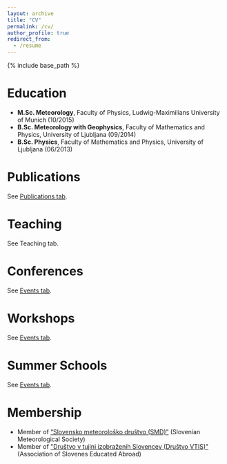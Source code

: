 ```yaml
---
layout: archive
title: "CV"
permalink: /cv/
author_profile: true
redirect_from:
  - /resume
---
```


{% include base_path %}


Education
======
* **M.Sc. Meteorology**, Faculty of Physics, Ludwig-Maximilians University of Munich (10/2015)
* **B.Sc. Meteorology with Geophysics**, Faculty of Mathematics and Physics, University of Ljubljana (09/2014)
* **B.Sc. Physics**, Faculty of Mathematics and Physics, University of Ljubljana (06/2013)

Publications
======
See [Publications tab](https://ninacrnivec.github.io/publications/).
  
Teaching
======
See Teaching tab.
  
Conferences
======
See [Events tab](https://ninacrnivec.github.io/events/).

Workshops
======
See [Events tab](https://ninacrnivec.github.io/events/).

Summer Schools
======
See [Events tab](https://ninacrnivec.github.io/events/).
  
Membership
======
* Member of [“Slovensko meteorološko društvo (SMD)”](http://www.smd.v-izdelavi.si/domov/) (Slovenian Meteorological Society)
* Member of ["Društvo v tujini izobraženih Slovencev (Društvo VTIS)"](https://www.drustvovtis.si/) (Association of Slovenes Educated Abroad) 
